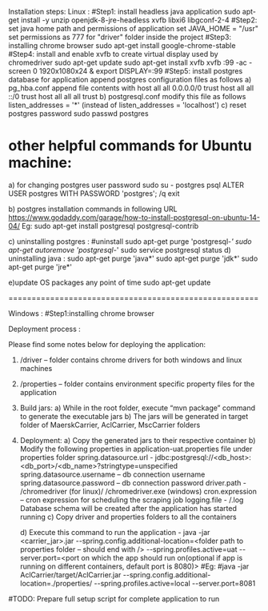 Installation steps:
Linux :
	#Step1: install headless java application
		sudo apt-get install -y unzip openjdk-8-jre-headless xvfb libxi6 libgconf-2-4
	#Step2: set java home path and permissions of application
		set JAVA_HOME = "/usr"
		set permissions as 777 for "driver" folder inside the project
	#Step3: installing chrome browser
		sudo apt-get install google-chrome-stable
	#Step4: install and enable xvfb to create virtual display used by chromedriver
		sudo apt-get update
		sudo apt-get install xvfb
		xvfb :99 -ac -screen 0 1920x1080x24 & export DISPLAY=:99
	#Step5: install postgres database for application
		append postgres configuration files as follows 
		a) pg_hba.conf
		append file contents with 
			host    all             all              0.0.0.0/0                      trust
			host    all             all              ::/0                           trust
			host    all    			all    			all    							trust
		b) postgresql.conf
		modify this file as follows
			listen_addresses = '*'
			(instead of listen_addresses = 'localhost')
		c) reset postgres password
			sudo passwd postgres
		

other helpful commands for Ubuntu machine:
======================================================
a) for changing postgres user password
sudo su - postgres
psql
ALTER USER postgres WITH PASSWORD 'postgres';
/q
exit

b) postgres installation commands in following URL
	https://www.godaddy.com/garage/how-to-install-postgresql-on-ubuntu-14-04/
	Eg:
	sudo apt-get install postgresql postgresql-contrib
	
	
c) uninstalling postgres :
#uninstall
sudo apt-get purge 'postgresql-*'
sudo apt-get autoremove 'postgresql-*'
sudo service postgresql status
d) uninstalling java :
sudo apt-get purge 'java*'
sudo apt-get purge 'jdk*'
sudo apt-get purge 'jre*'

e)update OS packages any point of time
	sudo apt-get update

======================================================


Windows :
	#Step1:installing chrome browser
 
Deployment process : 

Please find some notes below for deploying the application:

1) /driver – folder contains chrome drivers for both windows and linux machines
2) /properties – folder contains environment specific property files for the application
3) Build jars:
	a) While in the root folder, execute “mvn package” command to generate the executable jars
	b) The jars will be generated in target folder of MaerskCarrier, AclCarrier, MscCarrier folders
4) Deployment:
	a) Copy the generated jars to their respective container
	b) Modify the following properties in application-uat.properties file under properties folder
		spring.datasource.url - jdbc:postgresql://<db_host>:<db_port>/<db_name>?stringtype=unspecified
		spring.datasource.username – db connection username
		spring.datasource.password – db connection password
		driver.path - <full path to driver folder>/chromedriver (for linux)/ <full path to driver folder>/chromedriver.exe (windows)
		cron.expression – cron expression for scheduling the scraping job
		logging.file - <full path to store the log file>/<log file name>.log
		Database schema will be created after the application has started running
	c) Copy driver and properties folders to all the containers

	d) Execute this command to run the application - java -jar <carrier_jar>.jar --spring.config.additional-location=<folder path to properties folder – should end with /> --spring.profiles.active=uat --server.port=<port on which the app should run on(optional if app is running on different containers, default port is 8080)>
#Eg:
#java -jar AclCarrier/target/AclCarrier.jar --spring.config.additional-location=./properties/ --spring.profiles.active=local --server.port=8081


#TODO: Prepare full setup script for complete application to run